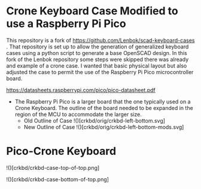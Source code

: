 # Crone Keyboard Case Modified to use a Raspberry Pi Pico

This repository is a fork of https://github.com/Lenbok/scad-keyboard-cases .
That repository is set up to allow the generation of generalized keyboard cases using
a python script to generate a base OpenSCAD design. In this fork of the Lenbok repository some
steps were skipped there was already and example of a crone case. I wanted that basic physical layout but 
also adjusted the case to permit the use of the Raspberry Pi Pico microcontroller board.

https://datasheets.raspberrypi.com/pico/pico-datasheet.pdf

* The Raspberry Pi Pico is a larger board that the one typically used on a Crone Keyboard. The outline of the board needed 
  to be expanded in the region of the MCU to accommodate the larger size.
    * Old Outline of Case
	  !()[crkbd/orig/crkbd-left-bottom.svg]
    * New Outline of Case
	  !()[crkbd/orig/crkbd-left-bottom-mods.svg]
	 
# Pico-Crone Keyboard

!()[crkbd/crkbd-case-top-of-top.png]


!()[crkbd/crkbd-case-bottom-of-top.png]
